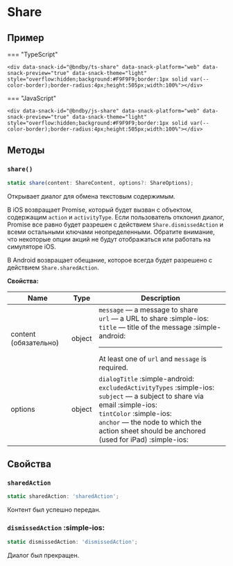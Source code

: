 # Share

## Пример

=== "TypeScript"

    <div data-snack-id="@bndby/ts-share" data-snack-platform="web" data-snack-preview="true" data-snack-theme="light" style="overflow:hidden;background:#F9F9F9;border:1px solid var(--color-border);border-radius:4px;height:505px;width:100%"></div>

=== "JavaScript"

    <div data-snack-id="@bndby/js-share" data-snack-platform="web" data-snack-preview="true" data-snack-theme="light" style="overflow:hidden;background:#F9F9F9;border:1px solid var(--color-border);border-radius:4px;height:505px;width:100%"></div>

## Методы

### `share()`

```ts
static share(content: ShareContent, options?: ShareOptions);
```

Открывает диалог для обмена текстовым содержимым.

В iOS возвращает Promise, который будет вызван с объектом, содержащим `action` и `activityType`. Если пользователь отклонил диалог, Promise все равно будет разрешен с действием `Share.dismissedAction` и всеми остальными ключами неопределенными. Обратите внимание, что некоторые опции акций не будут отображаться или работать на симуляторе iOS.

В Android возвращает обещание, которое всегда будет разрешено с действием `Share.sharedAction`.

**Свойства:**

| Name                  | Type   | Description                                                                                                                                                                                                                                                      |
| --------------------- | ------ | ---------------------------------------------------------------------------------------------------------------------------------------------------------------------------------------------------------------------------------------------------------------- |
| content (обязательно) | object | `message` — a message to share<br/>`url` — a URL to share :simple-ios:<br/>`title` — title of the message :simple-android:<hr/>At least one of `url` and `message` is required.                                                                                  |
| options               | object | `dialogTitle` :simple-android:<br/>`excludedActivityTypes` :simple-ios:<br/>`subject` — a subject to share via email :simple-ios:<br/>`tintColor` :simple-ios:<br/>`anchor` — the node to which the action sheet should be anchored (used for iPad) :simple-ios: |

## Свойства

### `sharedAction`

```ts
static sharedAction: 'sharedAction';
```

Контент был успешно передан.

### `dismissedAction` :simple-ios:

```ts
static dismissedAction: 'dismissedAction';
```

Диалог был прекращен.
